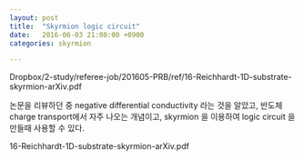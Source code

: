 ```yaml
---
layout: post
title:  "Skyrmion logic circuit"
date:   2016-06-03 21:00:00 +0900
categories: skyrmion

---
```


Dropbox/2-study/referee-job/201605-PRB/ref/16-Reichhardt-1D-substrate-skyrmion-arXiv.pdf


논문을 리뷰하던 중 negative differential conductivity 라는 것을 알았고, 반도체 charge transport에서 자주 나오는 개념이고, skyrmion 을 이용하여 logic circuit 을 만들때 사용할 수 있다. 


16-Reichhardt-1D-substrate-skyrmion-arXiv.pdf